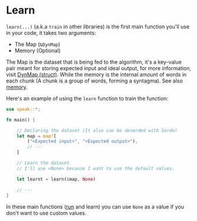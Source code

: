 # Learn

`learn(...)` (a.k.a `train` in other libraries) is the first main function you'll use in your code, it takes two arguments:

* The Map (`&DynMap`)
* Memory (Optional)

The Map is the dataset that is being fed to the algorithm, it's a key-value pair  meant for storing expected input and ideal output, for more information, visit [DynMap (struct)][dynmap]. While the memory is the internal amount of words in each chunk (A chunk is a group of words, forming a syntagma). See also [memory][mem].

Here's an example of using the `learn` function to train the function:

```rust
use speak::*;

fn main() {

	// Declaring the dataset (It also can be deserded with Serde)
	let map = map![
		("<Expected input>", "<Expected output>"),
		// ···
	]

	// Learn the dataset.
	// I'll use <None> because I want to use the default values.

	let learnt = learn(&map, None)
	
	// ···
}
```

In these main functions ([run][run] and learn) you can use `None` as a value if you don't want to use custom values.

[dynmap]: "./../struct/dynmap.md"
[mem]: "./../fundamentals/memory.md"
[run]: "./run.md"
